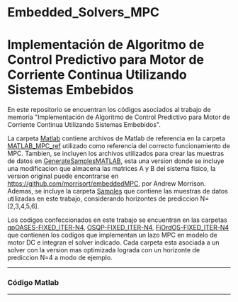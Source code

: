 # Embedded_Solvers_MPC

#     Implementación de Algoritmo de Control Predictivo para Motor de Corriente Continua Utilizando Sistemas Embebidos


En este repositorio se encuentran los códigos asociados al trabajo de memoria "Implementación de Algoritmo de Control Predictivo para Motor de Corriente Continua Utilizando Sistemas Embebidos".

La carpeta [Matlab](Matlab) contiene archivos de Matlab de referencia en la carpeta [MATLAB_MPC_ref](Matlab/MATLAB_MPC_ref) utilizado como referencia del correcto funcionamiento de MPC. Tambien, se incluyen los archivos utilizados para crear las muestras de datos en [GenerateSamplesMATLAB](Matlab/GenerateSamplesMATLAB), esta una version donde se incluye una modificacion que almacena las matrices A y B del sistema fisico, la version original puede encontrarse en https://github.com/morrisort/embeddedMPC, por Andrew Morrison. Ademas, se incluye la carpeta [Samples](Matlab/samples) que contiene las muestras de datos utilizadas en este trabajo, considerando horizontes de prediccion N=[2,3,4,5,6].

Los codigos confeccionados en este trabajo se encuentran en las carpetas [qpOASES-FIXED_ITER-N4](qpOASES-FIXED-ITER-N4), [OSQP-FIXED_ITER-N4](OSQP-FIXED-ITER-N4), [FiOrdOS-FIXED_ITER-N4](FiOrdOS-FIXED-ITER-N4) que contienen los codigos que implementan un lazo MPC en modelo de motor DC e integran el solver indicado. Cada carpeta esta asociada a un solver con la version mas optimizada lograda con un horizonte de prediccion N=4 a modo de ejemplo. 

---

### Código Matlab



---
